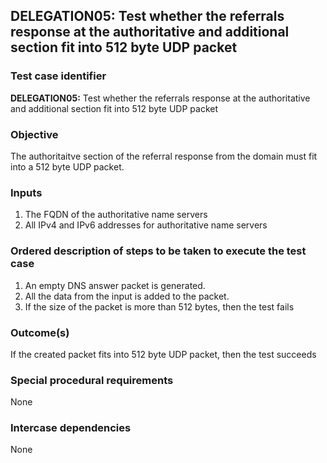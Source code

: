 ## DELEGATION05: Test whether the referrals response at the authoritative and additional section fit into 512 byte UDP packet

### Test case identifier
**DELEGATION05:** Test whether the referrals response at the authoritative and additional section fit into 512 byte UDP packet

### Objective
The authoritaitve section of the referral response from the domain must fit into a 512 byte UDP packet.

### Inputs
1. The FQDN of the authoritative name servers
2. All IPv4 and IPv6 addresses for authoritative name servers

### Ordered description of steps to be taken to execute the test case
1. An empty DNS answer packet is generated.
2. All the data from the input is added to the packet.
3. If the size of the packet is more than 512 bytes, then the test fails

### Outcome(s)
If the created packet fits into 512 byte UDP packet, then the test succeeds

### Special procedural requirements
None

### Intercase dependencies
None
